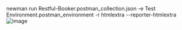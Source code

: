 newman run Restful-Booker.postman_collection.json  -e Test Environment.postman_environment -r htmlextra --reporter-htmlextra
![image](https://github.com/user-attachments/assets/3feb1c2b-6673-4b7f-92a5-23154835c76e)
